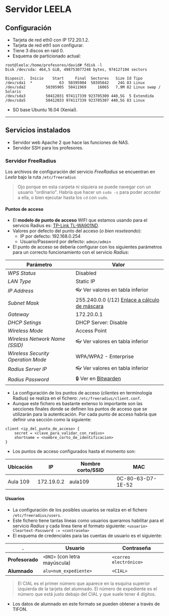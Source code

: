 
# Servidor LEELA

## Configuración

* Tarjeta de red eth0 con IP 172.20.1.2.
* Tarjeta de red eth1 son configurar.
* Tiene 3 discos en raid 0.
* Esquema de particionado actual:
```
root@leela:/home/profesores/david# fdisk -l
Disk /dev/sda: 464,5 GiB, 498753077248 bytes, 974127104 sectors

Disposit.  Inicio    Start     Final  Sectores   Size Id Tipo
/dev/sda1  *            63  50395904  50395842    24G 83 Linux
/dev/sda2         50395905  50411969     16065   7,9M 82 Linux swap / Solaris
/dev/sda3         50412031 974117339 923705309 440,5G  5 Extendida
/dev/sda5         50412033 974117339 923705307 440,5G 83 Linux
```

* SO base Ubuntu 16.04 (Xenial).

---

## Servicios instalados

* Servidor web Apache 2 que hace las funciones de NAS.
* Servidor SSH para los profesores.

### Servidor FreeRadius

Los archivos de configuración del servicio *FreeRadius* se encuentran en *Leela* bajo la ruta `/etc/freeradius`

> Ojo porque en esta carpeta ni siquiera se puede navegar con un usuario "ordinario". Habría que hacer un `sudo -s` para poder acceder a ella, o bien ejecutar hasta los `cd` con `sudo`.

#### Puntos de acceso

* El **modelo de punto de acceso** WIFI que estamos usando para el servicio Radius es: [TP-Link TL-WA901ND](https://www.tp-link.com/es/home-networking/access-point/tl-wa901nd/).
* Valores por defecto del punto del acceso (*o bien reseteando*):
    * IP por defecto: 192.168.0.254
    * Usuario/Password por defecto: `admin/admin`
* El punto de acceso se debería configurar con los siguientes parámetros para un correcto funcionamiento con el servicio *Radius*:

Parámetro | Valor
--- | ---
*WPS Status* | Disabled
*LAN Type* | Static IP
*IP Address* | :eyeglasses: Ver valores en tabla inferior
*Subnet Mask* | 255.240.0.0 (/12) [Enlace a cálculo de máscara](https://www.aprendaredes.com/cgi-bin/ipcalc/ipcalc_cgi?host=172.16.0.0&mask1=12&mask2=)
*Gateway* | 172.20.0.1
*DHCP Setings* | DHCP Server: Disable
*Wireless Mode* | Access Point
*Wireless Network Name (SSID)* | :eyeglasses: Ver valores en tabla inferior
*Wireless Security Operation Mode* | WPA/WPA2 - Enterprise
*Radius Server IP* | :eyeglasses: Ver valores en tabla inferior
*Radius Password* | :lock: Ver en [Bitwarden](https://vault.bitwarden.com)

* La configuración de los puntos de acceso (*clientes* en terminología Radius) se realiza en el fichero: `/etc/freeradius/client.conf`.
* Aunque este fichero es bastante extenso lo importante son las secciones finales donde se definen los puntos de acceso que se utilizarán para la autenticación. Por cada punto de acceso habría que definir una sección como la siguiente:
~~~
client <ip_del_punto_de_acceso> {
	secret = <clave_para_validar_con_radius>
	shortname = <nombre_corto_de_identificacion>
}
~~~
* Los puntos de acceso configurados hasta el momento son:

Ubicación | IP | Nombre corto/SSID | MAC
--- | --- | --- | --- |
Aula 109 | 172.19.0.2 | aula109 | 0C-80-63-D7-1E-52

#### Usuarios

* La configuración de los posibles usuarios se realiza en el fichero  `/etc/freeradius/users`.
* Este fichero tiene tantas líneas como usuarios queramos habilitar para el servicio *Radius* y cada línea tiene el formato siguiente:
`<usuario> Cleartext-Password := <contraseña>`
* El esquema de credenciales para las cuentas de usuario es el siguiente:

. | Usuario | Contraseña
--- | --- | ---
**Profesorado** | `<DNI>` (con letra mayúscula) | `<correo electrónico>`
**Alumnado** | `alu<num_expediente>` | `<CIAL>`

> El CIAL es el primer número que aparece en la esquina superior izquierda de la tarjeta del alumnado. El número de expediente es el número que está justo debajo del CIAL y que suele tener 4 dígitos.
* Los datos de alumnado en este formato se pueden obtener a través de TIFON.
